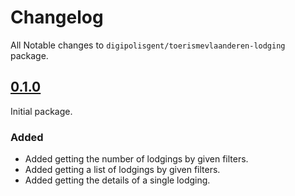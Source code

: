 # Changelog

All Notable changes to `digipolisgent/toerismevlaanderen-lodging` package.

## [0.1.0]

Initial package.

### Added

* Added getting the number of lodgings by given filters.
* Added getting a list of lodgings by given filters.
* Added getting the details of a single lodging.

[0.1.0]: https://github.com/digipolisgent/php_package_dg-toerismevlaanderen-lodging/releases/tag/0.1.0
[Unreleased]: https://github.com/digipolisgent/php_package_dg-toerismevlaanderen-lodging/compare/master...develop
